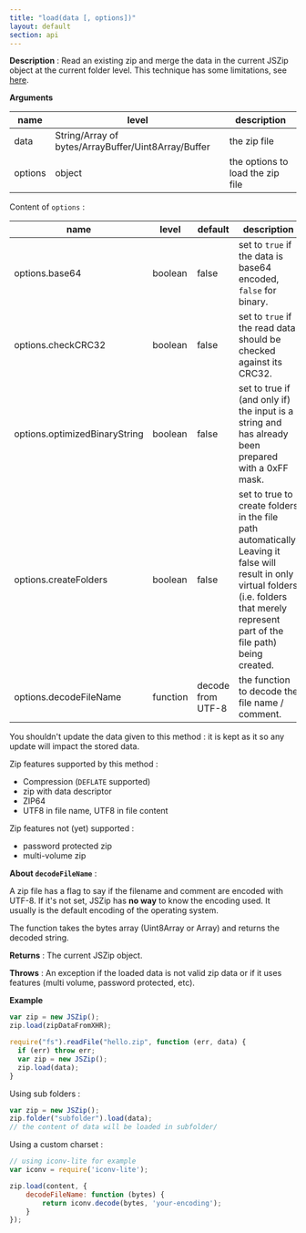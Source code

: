 ```yaml
---
title: "load(data [, options])"
layout: default
section: api
---
```


__Description__ : Read an existing zip and merge the data in the current JSZip
object at the current folder level. This technique has some limitations, see
[here]({{site.baseurl}}/documentation/limitations.html).

__Arguments__

name               | level   | description
-------------------|--------|------------
data               | String/Array of bytes/ArrayBuffer/Uint8Array/Buffer | the zip file
options            | object | the options to load the zip file

Content of `options` :

name                          | level    | default | description
------------------------------|---------|---------|------------
options.base64                | boolean | false   | set to `true` if the data is base64 encoded, `false` for binary.
options.checkCRC32            | boolean | false   | set to `true` if the read data should be checked against its CRC32.
options.optimizedBinaryString | boolean | false   | set to true if (and only if) the input is a string and has already been prepared with a 0xFF mask.
options.createFolders      | boolean | false   | set to true to create folders in the file path automatically. Leaving it false will result in only virtual folders (i.e. folders that merely represent part of the file path) being created.
options.decodeFileName        | function | decode from UTF-8 | the function to decode the file name / comment.

You shouldn't update the data given to this method : it is kept as it so any
update will impact the stored data.

Zip features supported by this method :

* Compression (<code>DEFLATE</code> supported)
* zip with data descriptor
* ZIP64
* UTF8 in file name, UTF8 in file content

Zip features not (yet) supported :

* password protected zip
* multi-volume zip


__About `decodeFileName`__ :

A zip file has a flag to say if the filename and comment are encoded with UTF-8.
If it's not set, JSZip has **no way** to know the encoding used. It usually
is the default encoding of the operating system.

The function takes the bytes array (Uint8Array or Array) and returns the
decoded string.

__Returns__ : The current JSZip object.

__Throws__ : An exception if the loaded data is not valid zip data or if it
uses features (multi volume, password protected, etc).

<!--
__Complexity__ : for k the number of entries in the zip file and n the length
of the data :

The default use case is **O(k)**.
If the data is in base64, we must first decode it : **O(k + n)**.
If the data is a string not in base64 and optimizedBinaryString is false, we
must apply the 0xFF mask : **O(k + n)**.
If checkCRC32 is true, it **adds** to the above complexity **O(n)** and the
complexity of the decompression algorithm.
-->

__Example__

```js
var zip = new JSZip();
zip.load(zipDataFromXHR);
```

```js
require("fs").readFile("hello.zip", function (err, data) {
  if (err) throw err;
  var zip = new JSZip();
  zip.load(data);
}
```

Using sub folders :

```js
var zip = new JSZip();
zip.folder("subfolder").load(data);
// the content of data will be loaded in subfolder/
```

Using a custom charset :

```js
// using iconv-lite for example
var iconv = require('iconv-lite');

zip.load(content, {
    decodeFileName: function (bytes) {
        return iconv.decode(bytes, 'your-encoding');
    }
});
```

